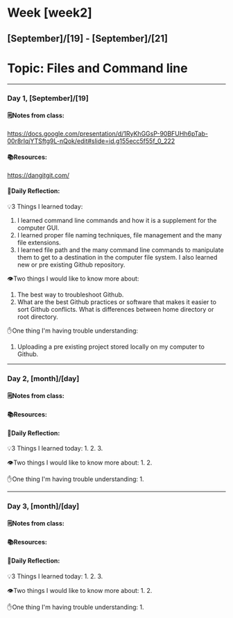 # Week [week2]
## [September]/[19] - [September]/[21]

# Topic: Files and Command line

___

### Day 1, [September]/[19]

#### 🗒️Notes from class:
https://docs.google.com/presentation/d/1RyKhGGsP-90BFUHh6pTab-00r8rIqjYTSftg9L-nQok/edit#slide=id.g155ecc5f55f_0_222

#### 📚Resources:
https://dangitgit.com/
#### 💭Daily Reflection:

💡3 Things I learned today:
1. I learned command line commands and how it is a supplement for the computer GUI.
2. I learned proper file naming techniques, file management and the many file extensions.
3. I learned file path and the many command line commands to manipulate them to get to a destination
in the computer file system. I also learned new or pre existing Github repository.

👁️Two things I would like to know more about:
1. The best way to troubleshoot Github.
2. What are the best Github practices or software that makes it easier to sort Github conflicts.
What is differences between home directory or root directory.

✋One thing I'm having trouble understanding:
1. Uploading a pre existing project stored locally on my computer to Github.


___

### Day 2, [month]/[day] 

#### 🗒️Notes from class:

#### 📚Resources:


#### 💭Daily Reflection:

💡3 Things I learned today:
1. 
2. 
3. 

👁️Two things I would like to know more about:
1. 
2. 

✋One thing I'm having trouble understanding:
1. 

___

### Day 3, [month]/[day]
#### 🗒️Notes from class:

#### 📚Resources:


#### 💭Daily Reflection:

💡3 Things I learned today:
1. 
2. 
3. 

👁️Two things I would like to know more about:
1. 
2. 

✋One thing I'm having trouble understanding:
1. 
 

